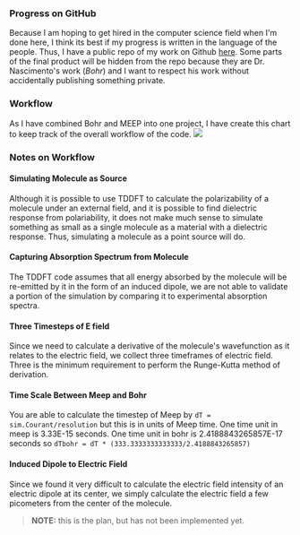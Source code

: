 ### Progress on GitHub

Because I am hoping to get hired in the computer science field when I'm done here, I think its best if my progress is written in the language of the people. Thus, I have a public repo of my work on Github [here](https://github.com/kombatEldridge/plasmonMolecule). Some parts of the final product will be hidden from the repo because they are Dr. Nascimento's work (*Bohr*) and I want to respect his work without accidentally publishing something private. 

### Workflow
As I have combined Bohr and MEEP into one project, I have create this chart to keep track of the overall workflow of the code.
[![](https://mermaid.ink/img/pako:eNqdVU1v2kAQ_SsjS6iXpCHqjUOlFCeEEGgEuVR2Dos9xqusd639aEKB39E_01vv_U0drwGbQFuplpDwzpud92berldBolIMekGnAysuue3BKg4yoV6SnGkbB_49t4W4Z3MUplrImDC42cCm04nlHgqPYSxh-1xFIWZcIsyU0wk-NZFPu8gAVYFWL1ux_i7WRyFa6-FufYpGCWe5kq3o9S46VgITJ9rVbqIhaeJM8G_EhRdOsDfZV3B-_nH9IJjEF_YV4cGROFAZDJgzhjNZK1jDTUuDz5mVOWqeMAFXDiZMqpK6wBNxiO17bPf9Jfz6UcDP73D89wAfevxlt9uFkr9Sx6FEfYS69qgplhoNSospzJfQd8aqosW31YcKD4No6uTpNgw84Da66OeYPAPPoIntMQcdgZyZEyCNLMmJDzFL_VjSE6BiOykoleEVkzhucbn14ojCRK1hGMXxBF_JXrxAY7G8eKqpnsB_QbOGu2hWzZF-mi2QOpVxFClw6pKkYssTdHYPs2Bz3LN7Z_b8IFP6L4myImhzjQh2S9N4mmua8gcS0aTeefaj9nBGbZN-UrmuFd43CHZkcb-5M1wugGqjlmRD8h-jI0V2yXjlwlGzwfzNefTpND8uS2ch06po2eIg8z7qq4JATW1qC53DUklT7wNbHlXryF8LPB85axkQlVylaxg3myVRJY82eAzDm0fos5LNuSDtaI40j6PPzlLhHgxl6hLyUchLogA0jYM2wKRJmkRT5E0z2yeCtLatXzOnU5N4eZWAnVX-POd_PQm5f3sYmaSCNe__3y-tFTMwBROCXo1lkqSwF7ZcD4OzoEBdMJ7S_b2qqsQBDaHA6pKOg5Tp5ziI5YZwzFk1W8ok6Fnt8CxwZUpEQ84WZJmg52_0swBTbpUe1x8E_13Y_Aa1ys__?type=png)](https://mermaid.live/edit#pako:eNqdVU1v2kAQ_SsjS6iXpCHqjUOlFCeEEGgEuVR2Dos9xqusd639aEKB39E_01vv_U0drwGbQFuplpDwzpud92berldBolIMekGnAysuue3BKg4yoV6SnGkbB_49t4W4Z3MUplrImDC42cCm04nlHgqPYSxh-1xFIWZcIsyU0wk-NZFPu8gAVYFWL1ux_i7WRyFa6-FufYpGCWe5kq3o9S46VgITJ9rVbqIhaeJM8G_EhRdOsDfZV3B-_nH9IJjEF_YV4cGROFAZDJgzhjNZK1jDTUuDz5mVOWqeMAFXDiZMqpK6wBNxiO17bPf9Jfz6UcDP73D89wAfevxlt9uFkr9Sx6FEfYS69qgplhoNSospzJfQd8aqosW31YcKD4No6uTpNgw84Da66OeYPAPPoIntMQcdgZyZEyCNLMmJDzFL_VjSE6BiOykoleEVkzhucbn14ojCRK1hGMXxBF_JXrxAY7G8eKqpnsB_QbOGu2hWzZF-mi2QOpVxFClw6pKkYssTdHYPs2Bz3LN7Z_b8IFP6L4myImhzjQh2S9N4mmua8gcS0aTeefaj9nBGbZN-UrmuFd43CHZkcb-5M1wugGqjlmRD8h-jI0V2yXjlwlGzwfzNefTpND8uS2ch06po2eIg8z7qq4JATW1qC53DUklT7wNbHlXryF8LPB85axkQlVylaxg3myVRJY82eAzDm0fos5LNuSDtaI40j6PPzlLhHgxl6hLyUchLogA0jYM2wKRJmkRT5E0z2yeCtLatXzOnU5N4eZWAnVX-POd_PQm5f3sYmaSCNe__3y-tFTMwBROCXo1lkqSwF7ZcD4OzoEBdMJ7S_b2qqsQBDaHA6pKOg5Tp5ziI5YZwzFk1W8ok6Fnt8CxwZUpEQ84WZJmg52_0swBTbpUe1x8E_13Y_Aa1ys__)

### Notes on Workflow
#### Simulating Molecule as Source
Although it is possible to use TDDFT to calculate the polarizability of a molecule under an external field, and it is possible to find dielectric response from polariability, it does not make much sense to simulate something as small as a single molecule as a material with a dielectric response. Thus, simulating a molecule as a point source will do.

#### Capturing Absorption Spectrum from Molecule 
The TDDFT code assumes that all energy absorbed by the molecule will be re-emitted by it in the form of an induced dipole, we are not able to validate a portion of the simulation by comparing it to experimental absorption spectra.

#### Three Timesteps of E field
Since we need to calculate a derivative of the molecule's wavefunction as it relates to the electric field, we collect three timeframes of electric field. Three is the minimum requirement to perform the Runge-Kutta method of derivation.

#### Time Scale Between Meep and Bohr
You are able to calculate the timestep of Meep by `dT = sim.Courant/resolution` but this is in units of Meep time. One time unit in meep is 3.33E-15 seconds. One time unit in bohr is 2.4188843265857E-17 seconds
so `dTbohr = dT * (333.3333333333333/2.4188843265857)`

#### Induced Dipole to Electric Field
Since we found it very difficult to calculate the electric field intensity of an electric dipole at its center, we simply calculate the electric field a few picometers from the center of the molecule.
> **NOTE:** this is the plan, but has not been implemented yet.
